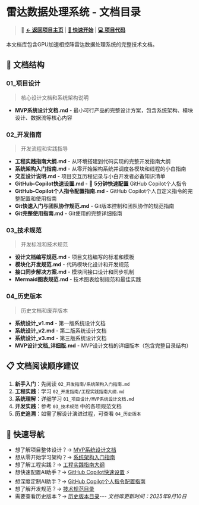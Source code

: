 # 雷达数据处理系统 - 文档目录

> 📖 **[← 返回项目主页](../README.md)** | **[🚀 快速开始](../README.md#🚀-快速开始)** | **[💻 项目代码](../radar_mvp/)**

本文档库包含GPU加速相控阵雷达数据处理系统的完整技术文档。

## 📁 文档结构

### 01_项目设计
> 核心设计文档和系统架构说明

- **MVP系统设计文档.md** - 最小可行产品的完整设计方案，包含系统架构、模块设计、数据流等核心内容

### 02_开发指南
> 开发流程和实践指导

- **工程实践指南大纲.md** - 从环境搭建到代码实现的完整开发指南大纲
- **系统架构入门指南.md** - 从零开始架构系统并调度各模块和线程的小白指南
- **交互设计说明.md** - 项目交互历程记录与小白开发者必备知识清单
- **GitHub-Copilot快速设置.md** - 🚀 **5分钟快速配置** GitHub Copilot个人指令
- **GitHub-Copilot个人指令配置指南.md** - GitHub Copilot个人自定义指令的完整配置和使用指南
- **Git快速入门与团队协作规范.md** - Git版本控制和团队协作的规范指南
- **Git完整使用指南.md** - Git使用的完整详细指南


### 03_技术规范
> 开发标准和技术规范

- **设计文档编写规范.md** - 项目文档编写的标准和模板
- **模块化开发规范.md** - 代码模块化设计和开发规范
- **接口同步解决方案.md** - 模块间接口设计和同步机制
- **Mermaid图表规范.md** - 技术图表绘制规范和最佳实践

### 04_历史版本
> 历史文档和废弃版本

- **系统设计_v1.md** - 第一版系统设计文档
- **系统设计_v2.md** - 第二版系统设计文档
- **系统设计_v3.md** - 第三版系统设计文档
- **MVP设计文档_详细版.md** - MVP设计文档的详细版本（包含完整目录结构）

## 📋 文档阅读顺序建议

1. **新手入门**：先阅读 `02_开发指南/系统架构入门指南.md`
2. **工程实践**：学习 `02_开发指南/工程实践指南大纲.md`
3. **系统理解**：详细学习 `01_项目设计/MVP系统设计文档.md`
4. **开发实践**：参考 `03_技术规范` 中的各项规范文档
5. **历史追溯**：如需了解设计演进过程，可查看 `04_历史版本`

## 🎯 快速导航

- 想了解项目整体设计？→ [MVP系统设计文档](01_项目设计/MVP系统设计文档.md)
- 想从零开始学习架构？→ [系统架构入门指南](02_开发指南/系统架构入门指南.md)
- 想了解工程实践？→ [工程实践指南大纲](02_开发指南/工程实践指南大纲.md)
- 想快速配置AI助手？→ [GitHub Copilot快速设置](02_开发指南/GitHub-Copilot快速设置.md) ⚡
- 想深度定制AI助手？→ [GitHub Copilot个人指令配置指南](02_开发指南/GitHub-Copilot个人指令配置指南.md)
- 想了解开发规范？→ [技术规范目录](03_技术规范/)
- 需要查看历史版本？→ [历史版本目录](04_历史版本/)---
*文档库更新时间：2025年9月10日*

